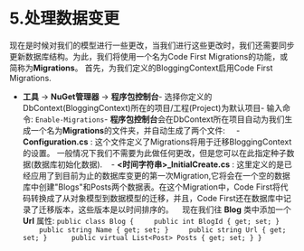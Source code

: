 # 5.处理数据变更
现在是时候对我们的模型进行一些更改，当我们进行这些更改时，我们还需要同步更新数据库结构。为此，我们将使用一个名为Code First Migrations的功能，或简称为**Migrations**。
首先，为我们定义的BloggingContext启用Code First Migrations.
- **工具** -> **NuGet管理器** -> **程序包控制台**- 选择你定义的DbContext(BloggingContext)所在的项目/工程(Project)为默认项目- 输入命令: ```Enable-Migrations```- **程序包控制台**会在DbContext所在项目自动为我们生成一个名为**Migrations**的文件夹，并自动生成了两个文件:
    - **Configuration.cs** : 这个文件定义了Migrations将用于迁移BloggingContext的设置。 一般情况下我们不需要为此做任何更改，但是您可以在此指定种子数据(数据库初始化数据).    - **<时间字符串>_InitialCreate.cs** : 这里定义的是已经应用了到目前为止的数据库变更的第一次Migration,它将会在一个空的数据库中创建"Blogs"和Posts两个数据表。在这个Migration中，Code First将代码转换成了从对象模型到数据模型的迁移，并且，Code First还在数据库中记录了迁移版本，这些版本是以时间排序的。    现在我们往 **Blog** 类中添加一个 **Url** 属性:
```public class Blog {     public int BlogId { get; set; }     public string Name { get; set; }     public string Url { get; set; }      public virtual List<Post> Posts { get; set; } }```
